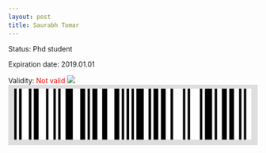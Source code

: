 ```yaml
---
layout: post
title: Saurabh Tomar
---
```


Status: Phd student

Expiration date: 2019.01.01

Validity: <font color="red"> Not valid</font> 
![](/members/img/Saurabh_Tomar.png)
![](/members/img/bar.png)
